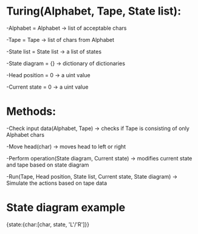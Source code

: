 

# Turing(Alphabet, Tape, State list):

-Alphabet = Alphabet      -> list of acceptable chars

-Tape = Tape              -> list of chars from Alphabet

-State list = State list  -> a list of states

-State diagram = {}       -> dictionary of dictionaries

-Head position = 0        -> a uint value

-Current state = 0        -> a uint value


# Methods:

-Check input data(Alphabet, Tape)                  -> checks if Tape is consisting of only Alphabet chars

-Move head(char)                                   -> moves head to left or right

-Perform operation(State diagram, Current state)   -> modifies current state and tape based on state diagram

-Run(Tape, Head position, State list, Current state, State diagram) -> Simulate the actions based on tape data



# State diagram example

{state:{char:[char, state, 'L'/'R']}}
